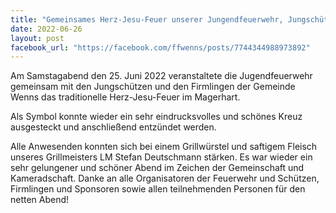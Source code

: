 ```yaml
---
title: "Gemeinsames Herz-Jesu-Feuer unserer Jungendfeuerwehr, Jungschützen und Firmlingen"
date: 2022-06-26
layout: post
facebook_url: "https://facebook.com/ffwenns/posts/7744344988973892"
---
```


Am Samstagabend den 25. Juni 2022 veranstaltete die Jugendfeuerwehr gemeinsam mit den Jungschützen und den Firmlingen der Gemeinde Wenns das traditionelle Herz-Jesu-Feuer im Magerhart.

Als Symbol konnte wieder ein sehr eindrucksvolles und schönes Kreuz ausgesteckt und anschließend entzündet werden.

Alle Anwesenden konnten sich bei einem Grillwürstel und saftigem Fleisch unseres Grillmeisters LM Stefan Deutschmann stärken. Es war wieder ein sehr gelungener und schöner Abend im Zeichen der Gemeinschaft und Kameradschaft. 
Danke an alle Organisatoren der Feuerwehr und Schützen, Firmlingen und Sponsoren sowie allen teilnehmenden Personen für den netten Abend!